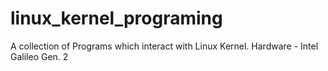 # linux_kernel_programing
A collection of Programs which interact with Linux Kernel. Hardware - Intel Galileo Gen. 2
